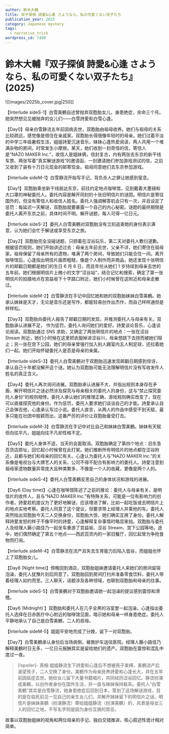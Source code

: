 ```yaml
---
author: 鈴木大輔
title: 双子探偵 詩愛&心逢 さようなら、私の可愛くない双子たち
publication_year: 2025
category: Japanese mystery
tags:
  - narrative_trick
wordpress_id: 7498
---
```


# 鈴木大輔『双子探偵 詩愛&心逢 さようなら、私の可愛くない双子たち』(2025)

![[images/2025b_cover.jpg|250]]

【Interlude sideS-1】白雪美鶴自述曾抛弃双胞胎女儿，身患绝症，余命三个月。她突然想见见被抛弃的女儿们——白雪詩愛和白雪心逢。

【Day0】母亲白雪静流五年前因病去世，双胞胎由祖母收养。她们与祖母的关系比较疏远，感觉像是借住在亲戚家。双胞胎长得很像年轻时的母亲。她们过着平淡的中学三年级暑假生活，姐姐詩愛沉迷音乐，妹妹心逢热爱阅读，两人共用一个堆满杂物的房间，时常发生小摩擦。某天，她们收到一封奇怪的信，寄信人是“NAZO MAKER Inc.”，收信人是姐妹俩，信封复古，内有两张去东京的新干线车票、两张写着“真实解谜游戏”的邀请函、一封邀请她们参加游戏测试的信，之后又收到了装有十万日元现金的邮寄现金。祖母同意她们去东京参加游戏。

【Interlude sideM-1】白雪静流开始写手记，背负杀人之罪让她感到窒息。

【Day1】双胞胎乘坐新干线抵达东京，前往约定地点咖啡馆，见到戴着大墨镜和大口罩的神秘委托人。委托内容是解开同封的十张旧明信片的谜团。明信片是寄往国外的，但没有寄信人和收信人姓名。委托人强调解答机会只有一次，并且设定了惩罚：每延迟一天解谜，双胞胎就要暴露一个自己的内心秘密。谜题的最终期限是委托人离开东京之前，具体时间不明。解开谜题，每人可得一亿日元。

【Interlude sideS-2】委托人白雪美鶴对双胞胎没有立刻追查她的身份表示满意，认为她们会忙于解谜或享受东京之旅。

【Day2】双胞胎完全没碰谜题，只顾着在涩谷玩乐，第二天对委托人敷衍道歉。根据惩罚规则，她们开始讲述过去：母亲五年前去世，父亲不详，她们寄住在祖母家。祖母保留了母亲所有的遗物，堆满了两个房间，导致她们只能合住一间。离开咖啡馆后，心逢指出明信片画质粗糙，像是个人制作而非商品，她还发现十张明信片的邮戳日期都是她们的生日 6 月 6 日，而且年份从她们 1 岁持续到母亲去世的五年前。她们根据明信片上微小的文字“涩谷站”，结合记忆和搜索，确定了第一张明信片的拍摄地点在宫益坂下十字路口附近，她们小时候曾在这附近和母亲走散过。

【Interlude sideM-2】白雪静流在手记中回忆她和她的双胞胎妹妹白雪美鶴。她承认妹妹是天才，无论是音乐还是写作，都能轻易创作出杰作，而自己样样通但是样样松。

【Day3】双胞胎向委托人报告了邮戳日期的发现，并推测委托人与母亲有关。双胞胎承认进展不足，
作为惩罚，委托人询问她们的爱好。詩愛谈论音乐，心逢谈论阅读。双胞胎通过 SNS 求助，又确定了两张明信片的地点：一张在涩谷 Stream 附近，她们小时候在这里把衣服掉进涩谷川，母亲想跳下去捞而被她们阻止；另一张在宫下公园，她们的母亲曾强行加入别人踢室内五人制足球，还拉着她们一起。她们开始怀疑委托人是否是母亲的亲属。

【Interlude sideS-3】委托人白雪美鶴对于双胞胎迅速发现邮戳日期感到惊讶，承认自己十年都没解开这个谜。她认为双胞胎可能无法理解明信片没有写收发件人姓名的真正含义。

【Day4】委托人再次询问进展。双胞胎承认进展不大，并指出规则本身存在矛盾，解开明信片之谜必然涉及探究与母亲相关的委托人的身份，这与“禁止探究委托人身份”的规则相悖。委托人承认她们的推理正确，游戏规则确实改变了，现在可以直接探究他的身份。作为惩罚，委托人要求她们谈谈自己的才能。詩愛承认自己会弹吉他，心逢承认写过小说。委托人直言，从两人的作品中感受不到天赋，最多只能在社团中脱颖而出，这番严厉的评价让双胞胎备受打击。

【Interlude sideM-3】白雪静流在手记中对比自己和妹妹白雪美鶴。妹妹有天赋但向往平凡，姐姐向往不凡却性格不定。

【Day5】委托人身体不适，当天的会面取消。双胞胎确定了第四个地点：旧东急百货店原址，回忆起小时候曾在此打架。她们推断所有明信片的地点都在涩谷附近，且都与她们和母亲的回忆有关。心逢认为委托人与“NAZO MAKER Inc.”的关系像是电视台与大牌艺人的关系，公司不得不配合有影响力的委托人。詩愛注意到祖母家遗物数量异常庞大且种类繁多，不像是一个人的收藏，更像是两个人的。

【Interlude sideS-4】委托人白雪美鶴反思自己的身体状况和游戏的进展。

【Day6 (Day time)】心逢在咖啡馆陈述了之前的推论：委托人与母亲有关，是明信片的收件人，且与“NAZO MAKER Inc.”有特殊关系，可能是一位有影响力的创作者。詩愛趁机提议为了更好地解谜，应该增进了解，比如一起吃饭或去明信片上的地点实地考察。委托人同意了这个提议，但要求带上经理人并乘他的车。委托人突然指出双胞胎今天二人交换身份，双胞胎大惊，她们确实互换了身份。委托人解释詩愛发怒的样子不像平时的詩愛，心逢解释复杂事情时略显笨拙。双胞胎与委托人及经理人藤小路佳乃一起坐车重游了宫益坂、涩谷 Stream、宫下公园等地。途中，她们偶然确定了第五个地点——西武百货内的一家旧餐厅，回忆起曾为争抢食物而打闹。

【Interlude sideM-4】白雪静流在流产且失去生育能力后陷入低谷，而姐姐也怀上了双胞胎女儿。

【Day6 (Night time)】傍晚回到酒店，双胞胎姐妹邀请委托人来她们的房间留宿泡澡，委托人犹豫片刻后同意了。双胞胎回到房间打扫并准备零食饮料，委托人带着经理人如约而至。三人聊天，话题涉及各种领域，也聊到双胞胎和母亲的往事。

【Interlude sideS-5】白雪美鶴对于双胞胎邀请她一起泡澡的提议感到震惊和滑稽。

【Day6 (Midnight) 】双胞胎和委托人在几乎全黑的浴室里一起泡澡。心逢指出委托人选择在日赤医疗中心附近的咖啡馆见面，暗示她和母亲一样身患绝症。委托人平静地承认了自己是白雪美鶴，二人的叔母。

【Interlude sideM-5】姐姐平安地完成了分娩，诞下一对双胞胎。

【Day7】白雪美鶴承认身份后当场病倒，被救护车送往医院。经理人藤小路佳乃解释美鶴时日无多，一亿日元报酬其实是留给她们的遗产。双胞胎在震惊和混乱中度过一夜。

> [!spoiler]- 真相
> 姐姐静流生下詩愛和心逢后不想被孩子束缚，美鶴流产后渴望孩子，二人交换了身份。美鶴作为母亲抚养詩愛和心逢长大，并在五年前因癌症去世。她给女儿留下大量书籍唱片，共同经历涩谷回忆。静流扮演成美鶴，以创作者身份在国外生活，并一直与妹妹保持联系。委托人“白雪美鶴”其实是白雪静流，她身患绝症后回到日本，策划了这场解谜游戏，目的是在临死前见一见自己的亲生女儿们，并解开妹妹留下的明信片之谜。明信片是妹妹美鶴（扮演静流）寄给姐姐静流（扮演美鶴）的，风景是母女三人的回忆之地，不写名字则是因为身份互换的禁忌。

故事以双胞胎姐妹的视角和两位母亲的手记、独白交错推进，核心叙述性诡计相对简单。